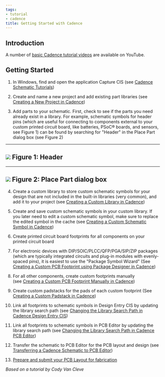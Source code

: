 ```yaml
---
tags:
- tutorial
- cadence
title: Getting Started with Cadence
---
```


## Introduction

A number of [basic Cadence tutorial videos](https://www.youtube.com/watch?v=QyfyskwCqGA&list=PLL5qFpazhNPkiMll-tzyYYOK3y9xvoLk6) are available on YouTube.

## Getting Started

1.  In Windows, find and open the application Capture CIS (see [Cadence Schematic Tutorials](cadence-schematic-tutorials.html))

2.  Create and name a new project and add existing part libraries (see [Creating a New Project in Cadence](creating-a-new-project-in-cadence.html))

3.  Add parts to your schematic. First, check to see if the parts you need already exist in a library. For example, schematic symbols for header pins (which are useful for connecting to components external to your custom printed circuit board, like batteries, PSoC® boards, and sensors, see Figure 1) can be found by searching for "Header" in the Place Part dialog box (see Figure 2)

  ----------------------------------------------------
   [![](/figures/figure_229.png)](/larger/image0165.png)
                    Figure 1: Header
  ----------------------------------------------------

  -------------------------------------------------------
   [![](/figures/Place_Part.png)](/figures/Place_Part.png)
              Figure 2: Place Part dialog box
  -------------------------------------------------------

4.  Create a custom library to store custom schematic symbols for your design that are not included in the built-in libraries (very common), and add it to your project (see [Creating a Custom Library in Cadence](creating-a-custom-library-in-cadence.html))

5.  Create and save custom schematic symbols in your custom library. If you later need to edit a custom schematic symbol, make sure to replace the edited symbol in the cache (see [Creating a Custom Schematic Symbol in Cadence](creating-a-custom-schematic-symbol-in-cadence.html))

6.  Create printed circuit board footprints for all components on your printed circuit board

7.  For electronic devices with DIP/SOIC/PLCC/QFP/PGA/SIP/ZIP packages (which are typically integrated circuits and plug-in modules with evenly-spaced pins), it is easiest to use the "Package Symbol Wizard" (See [Creating a Custom PCB Footprint using Package Designer in Cadence](creating-a-custom-pcb-footprint-using-package-designer-in-cadence.html))

8.  For all other components, create custom footprints manually (see [Creating a Custom PCB Footprint Manually in Cadence](creating-a-custom-pcb-footprint-manually-in-cadence.html))

9.  Create custom padstacks for the pads of each custom footprint (See [Creating a Custom Padstack in Cadence](creating-a-custom-padstack-in-cadence.html))

10. Link all footprints to schematic symbols in Design Entry CIS by updating the library search path (see [Changing the Library Search Path in Cadence Design Entry CIS](changing-the-default-via-padstack-in-cadence-pcb-editor_4.html))

11. Link all footprints to schematic symbols in PCB Editor by updating the library search path (see [Changing the Library Search Path in Cadence PCB Editor](changing-the-default-via-padstack-in-cadence-pcb-editor.html))

12. Transfer the schematic to PCB Editor for the PCB layout and design (see [Transferring a Cadence Schematic to PCB Editor](transferring-a-cadence-schematic-to-pcb-editor.html))

13. [Prepare and submit your PCB Layout for fabrication](asu-pcb-fabrication-process.html)

*Based on a tutorial by Cody Van Cleve*
